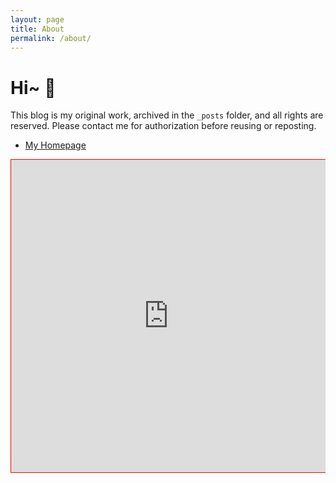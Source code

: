 ```yaml
---
layout: page
title: About
permalink: /about/
---
```


# Hi~ 👋
This blog is my original work, archived in the `_posts` folder, and all rights are reserved. 
Please contact me for authorization before reusing or reposting.
* [My Homepage](https://kwanwaipang.github.io/) 

<style>
.iframe-wrapper {
  width: 100%;
  overflow: hidden;
  position: relative;
}

#iframe-content {
  width: 100%;
  height: 500px; /* 初始高度 */
  border: 1px solid red; /* 调试边框 */
}
</style>

<div class="iframe-wrapper">
  <iframe 
    id="iframe-content"
    src="https://kwanwaipang.github.io/index.html" 
    scrolling="no"
  ></iframe>
</div>

<script>
// 第一阶段：基础功能验证
function debugLayout() {
  const wrapper = document.querySelector('.iframe-wrapper');
  const iframe = document.getElementById('iframe-content');
  
  // 输出基础尺寸信息
  console.log('Wrapper尺寸:', {
    width: wrapper.offsetWidth,
    height: wrapper.offsetHeight
  });
  
  console.log('Iframe尺寸:', {
    width: iframe.offsetWidth,
    height: iframe.offsetHeight
  });

  // 强制设置初始尺寸
  iframe.style.width = wrapper.offsetWidth + 'px';
  iframe.style.height = '800px'; // 临时固定高度
}

// 第二阶段：渐进增强
function safeResize() {
  const iframe = document.getElementById('iframe-content');
  
  try {
    // 尝试获取文档尺寸
    const doc = iframe.contentWindow.document;
    const contentWidth = doc.documentElement.scrollWidth;
    const contentHeight = doc.documentElement.scrollHeight;
    
    console.log('内容实际尺寸:', { contentWidth, contentHeight });
    
    // 设置自适应尺寸
    iframe.style.width = '100%';
    iframe.style.height = contentHeight + 'px';
    
    // 更新容器高度
    document.querySelector('.iframe-wrapper').style.height = contentHeight + 'px';
    
  } catch (error) {
    console.warn('安全模式启用（跨域限制）');
    // 降级方案：响应式比例容器
    const aspectRatio = 16 / 9;
    const containerWidth = iframe.offsetWidth;
    iframe.style.height = (containerWidth / aspectRatio) + 'px';
  }
}

// 执行调试流程
window.addEventListener('DOMContentLoaded', () => {
  const iframe = document.getElementById('iframe-content');
  
  // 第一步：验证基础布局
  debugLayout();
  
  // 第二步：渐进加载
  iframe.addEventListener('load', () => {
    setTimeout(() => {
      safeResize();
      window.addEventListener('resize', () => {
        setTimeout(safeResize, 100);
      });
    }, 500);
  });
});
</script>


<!-- # Hi~ 👋
only for template

## 版权声明

博客文章是我原创文章，存档于_posts 文件夹下，版权归我所有，转载请与我联系获得授权许可。

This blog is my original work, archived in the _posts folder, and all rights are reserved. 
Please contact me for authorization before reusing or reposting. -->
